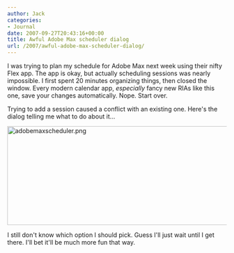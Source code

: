 ```yaml
---
author: Jack
categories:
- Journal
date: 2007-09-27T20:43:16+00:00
title: Awful Adobe Max scheduler dialog
url: /2007/awful-adobe-max-scheduler-dialog/
---
```


I was trying to plan my schedule for Adobe Max next week using their nifty Flex app. The app is okay, but actually scheduling sessions was nearly impossible. I first spent 20 minutes organizing things, then closed the window. Every modern calendar app, _especially_ fancy new RIAs like this one, save your changes automatically. Nope. Start over. 

Trying to add a session caused a conflict with an existing one. Here's the dialog telling me what to do about it&#8230; 


<img src="/files/adobemaxscheduler.png" alt="adobemaxscheduler.png" border="0" width="586" height="227" /> 

I still don't know which option I should pick. Guess I'll just wait until I get there. I'll bet it'll be much more fun that way.